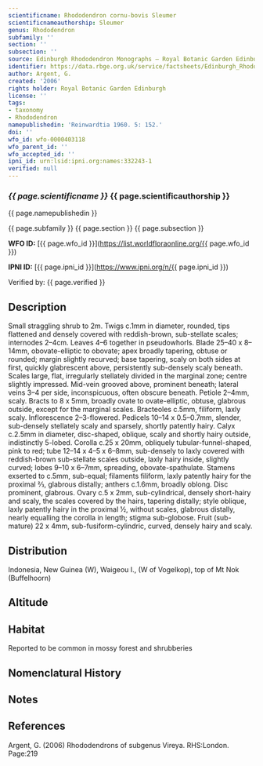 ```yaml
---
scientificname: Rhododendron cornu-bovis Sleumer
scientificnameauthorship: Sleumer
genus: Rhododendron
subfamily: ''
section: ''
subsection: ''
source: Edinburgh Rhododendron Monographs – Royal Botanic Garden Edinburgh
identifier: https://data.rbge.org.uk/service/factsheets/Edinburgh_Rhododendron_Monographs.xhtml
author: Argent, G.
created: '2006'
rights holder: Royal Botanic Garden Edinburgh
license: ''
tags:
- taxonomy
- Rhododendron
namepublishedin: 'Reinwardtia 1960. 5: 152.'
doi: ''
wfo_id: wfo-0000403118
wfo_parent_id: ''
wfo_accepted_id: ''
ipni_id: urn:lsid:ipni.org:names:332243-1
verified: null
---
```

### _{{ page.scientificname }}_ {{ page.scientificauthorship }}
 {{ page.namepublishedin }}

{{ page.subfamily }} {{ page.section }} {{ page.subsection }}

**WFO ID:** [{{ page.wfo_id }}](https://list.worldfloraonline.org/{{ page.wfo_id }})

**IPNI ID:** [{{ page.ipni_id }}](https://www.ipni.org/n/{{ page.ipni_id }})

Verified by: {{ page.verified }}



## Description
Small straggling shrub to 2m. Twigs c.1mm in diameter, rounded, tips flattened and densely covered with reddish-brown, sub-stellate scales; internodes 2–4cm. Leaves 4–6 together in pseudowhorls. Blade 25–40 x 8–14mm, obovate-elliptic to obovate; apex broadly tapering, obtuse or rounded; margin slightly recurved; base tapering, scaly on both sides at first, quickly glabrescent above, persistently sub-densely scaly beneath. Scales large, flat, irregularly stellately divided in the marginal zone; centre slightly impressed. Mid-vein grooved above, prominent beneath; lateral veins 3–4 per side, inconspicuous, often obscure beneath. Petiole 2–4mm, scaly. Bracts to 8 x 5mm, broadly ovate to ovate-elliptic, obtuse, glabrous outside, except for the marginal scales. Bracteoles c.5mm, filiform, laxly scaly. Inflorescence 2–3-flowered. Pedicels 10–14 x 0.5–0.7mm, slender, sub-densely stellately scaly and sparsely, shortly patently hairy. Calyx c.2.5mm in diameter, disc-shaped, oblique, scaly and shortly hairy outside, indistinctly 5-lobed. Corolla c.25 x 20mm, obliquely tubular-funnel-shaped, pink to red; tube 12–14 x 4–5 x 6–8mm, sub-densely to laxly covered with reddish-brown sub-stellate scales outside, laxly hairy inside, slightly curved; lobes 9–10 x 6–7mm, spreading, obovate-spathulate. Stamens exserted to c.5mm, sub-equal; filaments filiform, laxly patently hairy for the proximal 2⁄3, glabrous distally; anthers c.1.6mm, broadly oblong. Disc prominent, glabrous. Ovary c.5 x 2mm, sub-cylindrical, densely short-hairy and scaly, the scales covered by the hairs, tapering distally; style oblique, laxly patently hairy in the proximal ½, without scales, glabrous distally, nearly equalling the corolla in length; stigma sub-globose. Fruit (sub-mature) 22 x 4mm, sub-fusiform-cylindric, curved, densely hairy and scaly.

## Distribution
Indonesia, New Guinea (W), Waigeou I., (W of Vogelkop), top of Mt Nok (Buffelhoorn)

## Altitude


## Habitat
Reported to be common in mossy forest and shrubberies

## Nomenclatural History

                       
## Notes


## References

Argent, G. (2006) Rhododendrons of subgenus Vireya. RHS:London. Page:219
